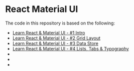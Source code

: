 # React Material UI

The code in this repository is based on the following:

* [Learn React & Material UI - #1 Intro](https://www.youtube.com/watch?v=xm4LX5fJKZ8)
* [Learn React & Material UI - #2 Grid Layout](https://www.youtube.com/watch?v=HjToX1WWE3w)
* [Learn React & Material UI - #3 Data Store](https://www.youtube.com/watch?v=fox4Y-_Q9hE&t=2s)
* [Learn React & Material UI - #4 Lists, Tabs & Typography](https://www.youtube.com/watch?v=nF9q_fRV-1A)
* []()
* []()
* []()
